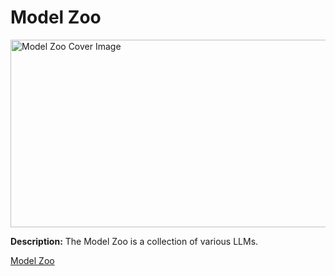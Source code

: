 
# Model Zoo

<img src="https://img.notionusercontent.com/s3/prod-files-secure%2Fdf2d5173-7324-44b7-a414-a21048213f53%2Fdc8abfd5-04a4-4c95-affa-926f7ae8e965%2F1000053139.png" alt="Model Zoo Cover Image" height="300" width="600"/>

**Description:** The Model Zoo is a collection of various LLMs. 

[Model Zoo](https://spotless-distance-307.notion.site/Model-Zoo-1a83dd4caa408069802fcc95119ecbf1)